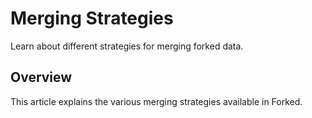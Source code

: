 # Merging Strategies

Learn about different strategies for merging forked data.

## Overview

This article explains the various merging strategies available in Forked. 